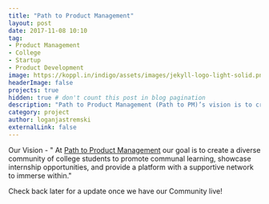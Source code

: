 ```yaml
---
title: "Path to Product Management"
layout: post
date: 2017-11-08 10:10
tag:
- Product Management
- College
- Startup
- Product Development
image: https://koppl.in/indigo/assets/images/jekyll-logo-light-solid.png 
headerImage: false
projects: true
hidden: true # don't count this post in blog pagination
description: "Path to Product Management (Path to PM)’s vision is to create a diverse community of college students to promote communal learning, internship opportunities, and a supportive network to immerse within."
category: project
author: loganjastremski
externalLink: false
---
```


Our Vision - " At [Path to Product Management](http://pathtopm.com) our goal is to create a diverse community of college students to promote communal learning, showcase internship opportunities, and provide a platform with a supportive network to immerse within."

Check back later for a update once we have our Community live!